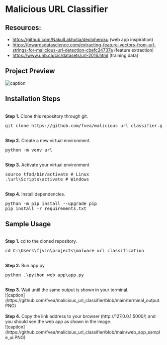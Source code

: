 # Malicious URL Classifier

## Resources:
* https://github.com/NakulLakhotia/deploheroku (web app inspiration)
* https://towardsdatascience.com/extracting-feature-vectors-from-url-strings-for-malicious-url-detection-cbafc24737a (feature extraction)
* https://www.unb.ca/cic/datasets/url-2016.html (training data)

## Project Preview
![caption](https://github.com/fvea/malicious_url_classifier/blob/main/demo_Trim.gif)

## Installation Steps
<br/>
<b>Step 1.</b> Clone this repository through git.
<pre>
git clone https://github.com/fvea/malicious_url_classifier.git
</pre> 
<br/>
<b>Step 2.</b> Create a new virtual environment.
<pre>
python -m venv url
</pre> 
<br/>
<b>Step 3.</b> Activate your virtual environment
<pre>
source tfod/bin/activate # Linux
.\url\Scripts\activate # Windows 
</pre>
<br/>
<b>Step 4.</b> Install dependencies.
<pre>
python -m pip install --upgrade pip
pip install -r requirements.txt
</pre>

## Sample Usage
<br/>
<b>Step 1.</b> cd to the cloned repository.
<pre>
cd C:\Users\fjvin\projects\malware_url_classification
</pre>
<br/>
<b>Step 2.</b> Run app.py
<pre>
python .\python web_app\app.py
</pre>
<br/>
<b>Step 3.</b> Wait until the same output is shown in your terminal.
<br/>
![caption](https://github.com/fvea/malicious_url_classifier/blob/main/terminal_output.PNG)
<br/>
<br/>
<b>Step 4.</b> Copy the link address to your browser (http://127.0.0.1:5000/) and you should see the web app as shown in the image.
<br/>
![caption](https://github.com/fvea/malicious_url_classifier/blob/main/web_app_sample_ui.PNG)
<br/>





